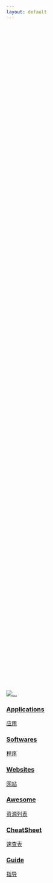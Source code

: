 ```yaml
---
layout: default
---
```


<!-- - [Applications](./applications/): 应用
- [Awesome](./awesome/): 资源列表
- [CheatSheet](./cheatsheet/): 速查表
- [Softwares](./softwares/): 程序
- [Websites](./websites/): 网站
- [SVG](./svg.md)
- [ICO](./ico.md)
- [Emoji](./emoji.md) -->


<div class="container">
    <div class="row row-cols-3" style="margin-top: calc(50vh - 126px - 115px);">
        <div class="col p-2">
            <a class="card" href="./applications/">
                <div class="card-body p-3">
                    <div class="media">
                    <img src="holder.js/60x60" class="align-self-center mr-2" alt="...">
                    <div class="media-body">
                        <h3 class="card-title mt-0">Applications</h3>
                        <p class="card-text mb-0">应用</p>
                    </div>
                    </div>
                </div>
            </a>
        </div>
        <div class="col p-2">
            <a class="card" href="./softwares/">
                <div class="card-body p-3">
                    <h3 class="card-title mt-0">Softwares</h3>
                    <p class="card-text">程序</p>
                </div>
            </a>
        </div>
        <div class="col p-2">
            <a class="card" href="./websites/">
                <div class="card-body p-3">
                    <h3 class="card-title mt-0">Websites</h3>
                    <p class="card-text">网站</p>
                </div>
            </a>
        </div>
        <div class="col p-2">
            <a class="card" href="./awesome/">
                <div class="card-body p-3">
                    <h3 class="card-title mt-0">Awesome</h3>
                    <p class="card-text">资源列表</p>
                </div>
            </a>
        </div> 
        <div class="col p-2">
            <a class="card" href="./cheatsheet/">
                <div class="card-body p-3">
                    <h3 class="card-title mt-0">CheatSheet</h3>
                    <p class="card-text">速查表</p>
                </div>
            </a>
        </div>
        <div class="col p-2">
            <a class="card" href="./guide/">
                <div class="card-body p-3">
                    <h3 class="card-title mt-0">Guide</h3>
                    <p class="card-text">指导</p>
                </div>
            </a>
        </div>
    </div>
</div>